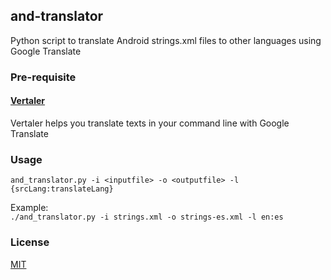 ## and-translator

Python script to translate Android strings.xml files to other languages using Google Translate 

### Pre-requisite
#### [Vertaler](https://github.com/matheuss/vertaler)
Vertaler helps you translate texts in your command line with Google Translate

### Usage
``` and_translator.py -i <inputfile> -o <outputfile> -l {srcLang:translateLang} ```

Example: <br/>
``` ./and_translator.py -i strings.xml -o strings-es.xml -l en:es ```

### License
[MIT](https://github.com/shahzar/and-translator/blob/master/LICENSE.md)